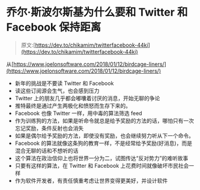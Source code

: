# 乔尔·斯波尔斯基为什么要和 Twitter 和 Facebook 保持距离

> 原文:[https://dev.to/chikamim/twitterfacebook-44ki](https://dev.to/chikamim/twitterfacebook-44ki)

从[https://www.joelonsoftware.com/2018/01/12/birdcage-liners/](https://www.joelonsoftware.com/2018/01/12/birdcage-liners/)

*   新年的挑战是不要读 Twitter 和 Facebook
*   读这些订阅源会生气，也会感到压力
*   Twitter 上的朋友几乎都会嘟囔着讨厌的消息，开始无聊的争论
*   推特最终是通过产生两极化和愤怒而生存下来的。
*   Facebook 也像 Twitter 一样，用中毒的算法筛选 feed
*   作为训练狗的方法，如果是听命令就总是给予奖励的方法的话，哪怕只有一次忘记奖励，条件反射也会消失
*   如果是偶尔给予奖励的方法，即使没有奖励，也会继续努力听从下一个命令。
*   Facebook 的算法就像这条狗的教育一样，不是经常给予奖励(好消息)，而是混合无聊的话和不想听的话
*   这个算法在政治信仰上也将世界一分为二，试图传达“反对势力”的难听故事
*   只要有这样的算法，在 Twitter 和 Facebook 上花费时间就像破坏市民社会一样
*   作为软件开发者，有责任慎重考虑让世界变得更美好，并设计软件